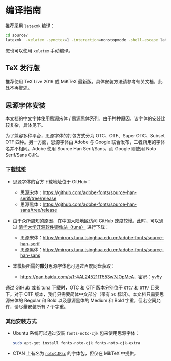 # 编译指南

推荐采用 `latexmk` 编译：

```sh
cd source/
latexmk  -xelatex -synctex=1 -interaction=nonstopmode -shell-escape latex-faq-cn
```

您也可以使用 `xelatex` 手动编译。

## TeX 发行版

推荐使用 TeX Live 2019 或 MiKTeX 最新版。具体安装方法请参考有关文档，此处不再赘述。

## 思源字体安装

本文档的中文字体使用思源宋体 / 思源黑体系列。由于种种原因，该字体的安装比较复杂，具体见下。

为了兼容多种平台，思源字体的打包方式分为 OTC、OTF、Super OTC、Subset OTF 四种。另一方面，思源字体由 Adobe 与 Google 联合发布，二者所用的字体名并不相同。Adobe 使用 Source Han Serif/Sans，而 Google 则使用 Noto Serif/Sans CJK。

### 下载链接

- 思源字体的官方下载地址位于 GitHub：
  - 思源宋体：<https://github.com/adobe-fonts/source-han-serif/tree/release>
  - 思源黑体：<https://github.com/adobe-fonts/source-han-sans/tree/release>

- 由于众所周知的原因，在中国大陆地区访问 GitHub 速度较慢。此时，可以通过 [清华大学开源软件镜像站（tuna）](https://mirrors.tuna.tsinghua.edu.cn) 进行下载：
  - 思源宋体：<https://mirrors.tuna.tsinghua.edu.cn/adobe-fonts/source-han-serif>
  - 思源黑体：<https://mirrors.tuna.tsinghua.edu.cn/adobe-fonts/source-han-sans>

- 本模板所需的**部分**思源字体也可通过百度网盘获取：
  - <https://pan.baidu.com/s/1-4AL24521fT553w7JOpMeA>，密码：yv5y

通过 GitHub 或者 tuna 下载时，OTC 和 OTF 版本分别位于 `OTC/` 和 `OTF/` 目录下。对于 OTF 版本，我们只需要简体中文部分（带有 `SC` 标识）。本文档只需要思源宋体的 Regular 和 Bold 以及思源黑体的 Medium 和 Bold 字重，但若空间允许，请尽量安装所有 7 个字重。

### 其他安装方式

- Ubuntu 系统可以通过安装 `fonts-noto-cjk` 包来使用思源字体：

  ```sh
  sudo apt-get install fonts-noto-cjk fonts-noto-cjk-extra
  ```

- CTAN 上有名为 [`notoCJKsc`](https://ctan.org/pkg/notocjksc) 的字体包，但仅在 MikTeX 中提供。
